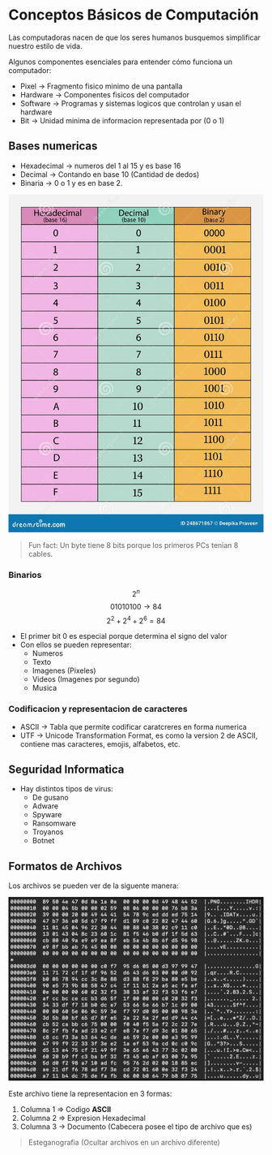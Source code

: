 # Conceptos Básicos de Computación

Las computadoras nacen de que los seres humanos busquemos simplificar nuestro estilo de vida. 

Algunos componentes esenciales para entender cómo funciona un computador:

- Pixel $\longrightarrow$ Fragmento fisico minimo de una pantalla
- Hardware $\longrightarrow$ Componentes fisicos del computador
- Software $\longrightarrow$ Programas y sistemas logicos que controlan y usan el hardware
- Bit $\longrightarrow$ Unidad minima de informacion representada por (0 o 1)

## Bases numericas

- Hexadecimal $\longrightarrow$ numeros del 1 al 15 y es base 16
- Decimal $\longrightarrow$ Contando en base 10 (Cantidad de dedos)
- Binaria $\longrightarrow$ 0 o 1 y es en base 2.


<img src='../Images/Bases_Numericas.png'>

> Fun fact: Un byte tiene 8 bits porque los primeros PCs tenian 8 cables.

### Binarios 
$$
    2^n
$$
$$
    01010100 \longrightarrow 84
$$
$$
    2^2 + 2^4 + 2^6 = 84
$$
- El primer bit $0$ es especial porque determina el signo del valor
- Con ellos se pueden representar:
    + Numeros
    + Texto 
    + Imagenes (Pixeles)
    + Videos (Imagenes por segundo)
    + Musica


### Codificacion y representacion de caracteres

- ASCII $\longrightarrow$ Tabla que permite codificar caratcreres en forma numerica
- UTF $\longrightarrow$ Unicode Transformation Format, es como la version 2 de ASCII, contiene mas caracteres, emojis, alfabetos, etc.

## Seguridad Informatica
+ Hay distintos tipos de virus:
  * De gusano
  * Adware
  * Spyware
  * Ransomware
  * Troyanos
  * Botnet

## Formatos de Archivos

Los archivos se pueden ver de la siguente manera: 

<img src='../Images/Archivo.png'>

Este archivo tiene la representacion en 3 formas:

1. Columna 1 $\Longrightarrow$ Codigo **ASCII**
2. Columna 2 $\Longrightarrow$ Expresion Hexadecimal
3. Columna 3 $\longrightarrow$ Documento (Cabecera posee el tipo de archivo que es)

> Esteganografia (Ocultar archivos en un archivo diferente)